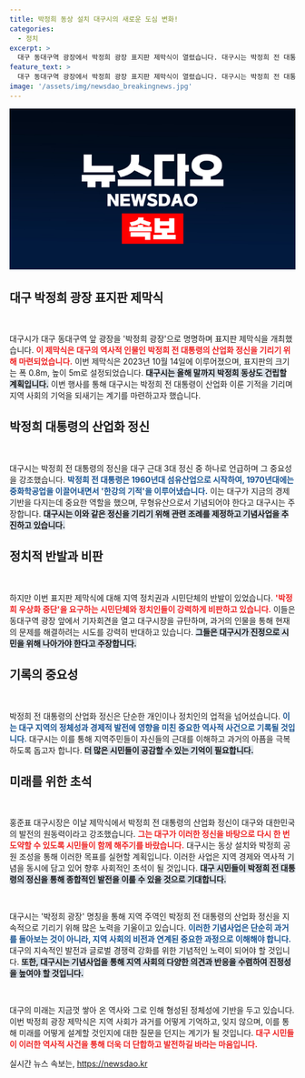 ```yaml
---
title: 박정희 동상 설치 대구시의 새로운 도심 변화!
categories:
  - 정치
excerpt: >
  대구 동대구역 광장에서 박정희 광장 표지판 제막식이 열렸습니다. 대구시는 박정희 전 대통령의 산업화 정신을 기리기 위해 동상 건립도 추진 중이며, 이에 대한 논란이 일고 있습니다. 시민단체는 강력 반발하고 있습니다.
feature_text: >
  대구 동대구역 광장에서 박정희 광장 표지판 제막식이 열렸습니다. 대구시는 박정희 전 대통령의 산업화 정신을 기리기 위해 동상 건립도 추진 중이며, 이에 대한 논란이 일고 있습니다. 시민단체는 강력 반발하고 있습니다.
image: '/assets/img/newsdao_breakingnews.jpg'
---
```


<p><img src="/assets/img/newsdao_breakingnews.jpg" alt="koreaapp 속보" /></p>

<h2 data-ke-size="size26">대구 박정희 광장 표지판 제막식</h2>

<p data-ke-size="size16">&nbsp;</p>

<p>대구시가 대구 동대구역 앞 광장을 '박정희 광장'으로 명명하며 표지판 제막식을 개최했습니다. <b><span style="color: #ee2323;">이 제막식은 대구의 역사적 인물인 박정희 전 대통령의 산업화 정신을 기리기 위해 마련되었습니다.</span></b> 이번 제막식은 2023년 10월 14일에 이루어졌으며, 표지판의 크기는 폭 0.8m, 높이 5m로 설정되었습니다. <b><span style="background-color: #21538527;">대구시는 올해 말까지 박정희 동상도 건립할 계획입니다.</span></b> 이번 행사를 통해 대구시는 박정희 전 대통령이 산업화 이룬 기적을 기리며 지역 사회의 기억을 되새기는 계기를 마련하고자 했습니다. </p>

<h2 data-ke-size="size26">박정희 대통령의 산업화 정신</h2>

<p data-ke-size="size16">&nbsp;</p>

<p>대구시는 박정희 전 대통령의 정신을 대구 근대 3대 정신 중 하나로 언급하며 그 중요성을 강조했습니다. <b><span style="color: #1a5490;">박정희 전 대통령은 1960년대 섬유산업으로 시작하여, 1970년대에는 중화학공업을 이끌어내면서 '한강의 기적'을 이루어냈습니다.</span></b>  이는 대구가 지금의 경제 기반을 다지는데 중요한 역할을 했으며, 무형유산으로서 기념되어야 한다고 대구시는 주장합니다. <b><span style="background-color: #21538527;">대구시는 이와 같은 정신을 기리기 위해 관련 조례를 제정하고 기념사업을 추진하고 있습니다.</span></b> </p>

<h2 data-ke-size="size26">정치적 반발과 비판</h2>

<p data-ke-size="size16">&nbsp;</p>

<p>하지만 이번 표지판 제막식에 대해 지역 정치권과 시민단체의 반발이 있었습니다. <b><span style="color: #ee2323;">'박정희 우상화 중단'을 요구하는 시민단체와 정치인들이 강력하게 비판하고 있습니다.</span></b> 이들은 동대구역 광장 앞에서 기자회견을 열고 대구시장을 규탄하며, 과거의 인물을 통해 현재의 문제를 해결하려는 시도를 강력히 반대하고 있습니다. <b><span style="background-color: #21538527;">그들은 대구시가 진정으로 시민을 위해 나아가야 한다고 주장합니다.</span></b> </p>

<h2 data-ke-size="size26">기록의 중요성</h2>

<p data-ke-size="size16">&nbsp;</p>

<p>박정희 전 대통령의 산업화 정신은 단순한 개인이나 정치인의 업적을 넘어섰습니다. <b><span style="color: #1a5490;">이는 대구 지역의 정체성과 경제적 발전에 영향을 미친 중요한 역사적 사건으로 기록될 것입니다.</span></b> 대구시는 이를 통해 지역주민들이 자신들의 근대를 이해하고 과거의 아픔을 극복하도록 돕고자 합니다. <b><span style="background-color: #21538527;">더 많은 시민들이 공감할 수 있는 기억이 필요합니다.</span></b> </p>

<h2 data-ke-size="size26">미래를 위한 초석</h2>

<p data-ke-size="size16">&nbsp;</p>

<p>홍준표 대구시장은 이날 제막식에서 박정희 전 대통령의 산업화 정신이 대구와 대한민국의 발전의 원동력이라고 강조했습니다. <b><span style="color: #ee2323;">그는 대구가 이러한 정신을 바탕으로 다시 한 번 도약할 수 있도록 시민들이 함께 해주기를 바랐습니다.</span></b> 대구시는 동상 설치와 박정희 공원 조성을 통해 이러한 목표를 실현할 계획입니다. 이러한 사업은 지역 경제와 역사적 기념을 동시에 담고 있어 향후 사회적인 초석이 될 것입니다. <b><span style="background-color: #21538527;">대구 시민들이 박정희 전 대통령의 정신을 통해 종합적인 발전을 이룰 수 있을 것으로 기대합니다.</span></b> </p>

<p data-ke-size="size16">&nbsp;</p>

<p>대구시는 '박정희 광장' 명칭을 통해 지역 주역인 박정희 전 대통령의 산업화 정신을 지속적으로 기리기 위해 많은 노력을 기울이고 있습니다. <b><span style="color: #1a5490;">이러한 기념사업은 단순히 과거를 돌아보는 것이 아니라, 지역 사회의 비전과 연계된 중요한 과정으로 이해해야 합니다.</span></b> 대구의 지속적인 발전과 글로벌 경쟁력 강화를 위한 기념적인 노력이 되어야 할 것입니다. <b><span style="background-color: #21538527;">또한, 대구시는 기념사업을 통해 지역 사회의 다양한 의견과 반응을 수렴하여 진정성을 높여야 할 것입니다.</span></b> </p>

<p data-ke-size="size16">&nbsp;</p>

<p>대구의 미래는 지금껏 쌓아 온 역사와 그로 인해 형성된 정체성에 기반을 두고 있습니다. 이번 박정희 광장 제막식은 지역 사회가 과거를 어떻게 기억하고, 잊지 않으며, 이를 통해 미래를 어떻게 설계할 것인지에 대한 질문을 던지는 계기가 될 것입니다. <b><span style="color: #ee2323;">대구 시민들이 이러한 역사적 사건을 통해 더욱 더 단합하고 발전하길 바라는 마음입니다.</span></b></p>
실시간 뉴스 속보는, <a href="https://newsdao.kr" rel="dofollow">https://newsdao.kr</a>


